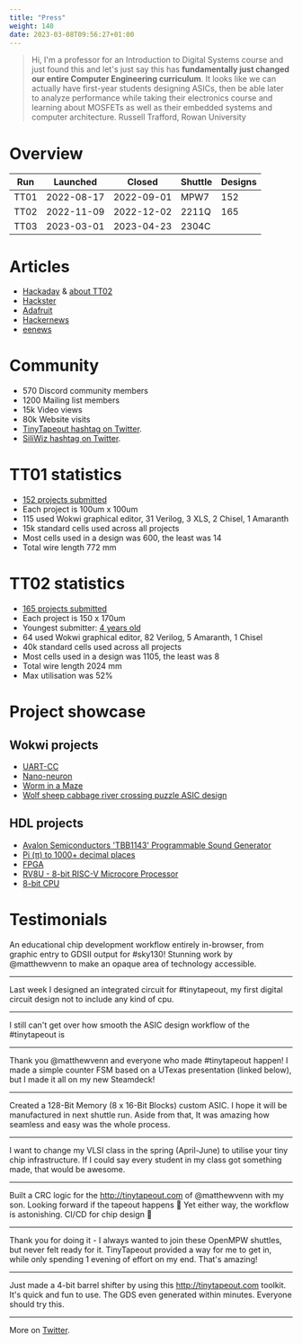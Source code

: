 ```yaml
---
title: "Press"
weight: 140
date: 2023-03-08T09:56:27+01:00
---
```


> Hi, I'm a professor for an Introduction to Digital Systems course and just found this and let's just say this has **fundamentally just changed our entire Computer Engineering curriculum**. It looks like we can actually have first-year students designing ASICs, then be able later to analyze performance while taking their electronics course and learning about MOSFETs as well as their embedded systems and computer architecture. Russell Trafford, Rowan University

# Overview

| Run  | Launched   | Closed     | Shuttle | Designs | 
|------|------------|------------|---------|---------|
| TT01 | 2022-08-17 | 2022-09-01 | MPW7    | 152     |
| TT02 | 2022-11-09 | 2022-12-02 | 2211Q   | 165     |
| TT03 | 2023-03-01 | 2023-04-23 | 2304C   |         |

# Articles

* [Hackaday](https://hackaday.com/2023/03/05/tiny-tapeout-3-get-your-own-chip-deign-to-a-fab/) & [about TT02](https://hackaday.com/2022/10/23/design-your-own-chip-with-tinytapeout/)
* [Hackster](https://www.hackster.io/news/matthew-venn-launches-tiny-tapeout-3-to-take-you-from-idea-to-chip-design-in-minutes-00e00946e10a)
* [Adafruit](https://blog.adafruit.com/2022/08/31/tinytapeout-making-it-easier-to-get-a-chip-design-manufactured-tinytapeout-matthewvenn/)
* [Hackernews](https://news.ycombinator.com/item?id=32617620)
* [eenews](https://www.eenewseurope.com/en/tinytapeout-boost-for-open-source-silicon-chip-design/)

# Community

* 570 Discord community members
* 1200 Mailing list members
* 15k Video views
* 80k Website visits
* [TinyTapeout hashtag on Twitter](https://twitter.com/search?q=tinytapeout).
* [SiliWiz hashtag on Twitter](https://twitter.com/search?q=siliwiz).

# TT01 statistics

* [152 projects submitted](/runs/tt01)
* Each project is 100um x 100um
* 115 used Wokwi graphical editor, 31 Verilog, 3 XLS, 2 Chisel, 1 Amaranth
* 15k standard cells used across all projects
* Most cells used in a design was 600, the least was 14
* Total wire length 772 mm

# TT02 statistics

* [165 projects submitted](/runs/tt02)
* Each project is 150 x 170um
* Youngest submitter: [4 years old](https://tinytapeout.com/runs/tt02/031)
* 64 used Wokwi graphical editor, 82 Verilog, 5 Amaranth, 1 Chisel
* 40k standard cells used across all projects
* Most cells used in a design was 1105, the least was 8
* Total wire length 2024 mm
* Max utilisation was 52%

# Project showcase

## Wokwi projects

* [UART-CC](https://tinytapeout.com/runs/tt02/057)
* [Nano-neuron](https://tinytapeout.com/runs/tt02/066)
* [Worm in a Maze](https://tinytapeout.com/runs/tt02/084)
* [Wolf sheep cabbage river crossing puzzle ASIC design](https://tinytapeout.com/runs/tt02/111)

## HDL projects 

* [Avalon Semiconductors 'TBB1143' Programmable Sound Generator](https://tinytapeout.com/runs/tt02/024/)
* [Pi (π) to 1000+ decimal places](https://tinytapeout.com/runs/tt02/036)
* [FPGA](https://tinytapeout.com/runs/tt02/090)
* [RV8U - 8-bit RISC-V Microcore Processor](https://tinytapeout.com/runs/tt02/107)
* [8-bit CPU](https://tinytapeout.com/runs/tt02/085/)

# Testimonials

An educational chip development workflow entirely in-browser, 
from graphic entry to GDSII output for #sky130! Stunning work by 
@matthewvenn to make an opaque area of technology accessible.

---
Last week I designed an integrated circuit for #tinytapeout, my first digital circuit design not to include any kind of cpu.

---
I still can't get over how smooth the ASIC design workflow of the #tinytapeout is 

---
Thank you @matthewvenn and everyone who made #tinytapeout happen! I made a simple counter FSM based on a UTexas presentation (linked below), but I made it all on my new Steamdeck!

---
Created a 128-Bit Memory (8 x 16-Bit Blocks) custom ASIC. I hope it will be manufactured in next shuttle run.
Aside from that, It was amazing how seamless and easy was the whole process.

---

I want to change my VLSI class in the spring (April-June) to utilise your tiny chip infrastructure. If I could say every student in my class got something made, that would be awesome.

---
Built a CRC logic for the http://tinytapeout.com of @matthewvenn with my son. Looking forward if the tapeout happens 🥰 Yet either way, the workflow is astonishing. CI/CD for chip design 🤯

---
Thank you for doing it - I always wanted to join these OpenMPW shuttles, but never felt ready for it. TinyTapeout provided a way for me to get in, while only spending 1 evening of effort on my end. That's amazing! 

---
Just made a 4-bit barrel shifter by using this http://tinytapeout.com toolkit. It's quick and fun to use. The GDS even generated within minutes. Everyone should try this.

---

More on [Twitter](https://twitter.com/search?q=tinytapeout).
